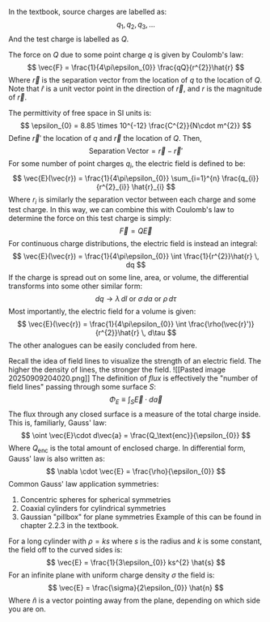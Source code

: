 In the textbook, source charges are labelled as:
$$
q_{1}, q_{2}, q_{3}, \dots
$$
And the test charge is labelled as $Q$.

The force on $Q$ due to some point charge $q$ is given by Coulomb's law:
$$
\vec{F} = \frac{1}{4\pi\epsilon_{0}} \frac{qQ}{r^{2}}\hat{r}
$$
Where $\vec{r}$ is the separation vector from the location of $q$ to the location of $Q$. Note that $\hat{r}$ is a unit vector point in the direction of $\vec{r}$, and $r$ is the magnitude of $\vec{r}$.

The permittivity of free space in SI units is:
$$
\epsilon_{0} = 8.85 \times 10^{-12} \frac{C^{2}}{N\cdot m^{2}}
$$
Define $\vec{r}'$ the location of $q$ and $\vec{r}$ the location of $Q$. Then,
$$
\text{Separation Vector} = \vec{r}-\vec{r}'
$$
For some number of point charges $q_{i}$, the electric field is defined to be:
$$
\vec{E}(\vec{r}) = \frac{1}{4\pi\epsilon_{0}} \sum_{i=1}^{n} \frac{q_{i}}{r^{2}_{i}} \hat{r}_{i}
$$
Where $r_{i}$ is similarly the separation vector between each charge and some test charge. In this way, we can combine this with Coulomb's law to determine the force on this test charge is simply:
$$
\vec{F} = Q\vec{E}
$$
For continuous charge distributions, the electric field is instead an integral:
$$
\vec{E}(\vec{r}) = \frac{1}{4\pi\epsilon_{0}} \int \frac{1}{r^{2}}\hat{r} \, dq
$$
If the charge is spread out on some line, area, or volume, the differential transforms into some other similar form:
$$
dq \to \lambda \, dl \text{ or } \sigma \, da \text{ or } \rho \, d\tau
$$
Most importantly, the electric field for a volume is given:
$$
\vec{E}(\vec{r}) = \frac{1}{4\pi\epsilon_{0}} \int \frac{\rho(\vec{r}')}{r^{2}}\hat{r} \, d\tau
$$
The other analogues can be easily concluded from here.

Recall the idea of field lines to visualize the strength of an electric field. The higher the density of lines, the stronger the field.
![[Pasted image 20250909204020.png]]
The definition of *flux* is effectively the "number of field lines" passing through some surface $S$:
$$
\Phi_{E} \equiv \int _{S} \vec{E}\cdot d\vec{a}
$$
The flux through any closed surface is a measure of the total charge inside. This is, familiarly, Gauss' law:
$$
\oint \vec{E}\cdot d\vec{a} = \frac{Q_\text{enc}}{\epsilon_{0}}
$$
Where $Q_\text{enc}$ is the total amount of enclosed charge. In differential form, Gauss' law is also written as:
$$
\nabla \cdot \vec{E} = \frac{\rho}{\epsilon_{0}}
$$
Common Gauss' law application symmetries:
1. Concentric spheres for spherical symmetries
2. Coaxial cylinders for cylindrical symmetries
3. Gaussian "pillbox" for plane symmetries
Example of this can be found in chapter 2.2.3 in the textbook.

For a long cylinder with $\rho=ks$ where $s$ is the radius and $k$ is some constant, the field off to the curved sides is:
$$
\vec{E} = \frac{1}{3\epsilon_{0}} ks^{2} \hat{s}
$$
For an infinite plane with uniform charge density $\sigma$ the field is:
$$
\vec{E} = \frac{\sigma}{2\epsilon_{0}} \hat{n}
$$
Where $\hat{n}$ is a vector pointing away from the plane, depending on which side you are on.